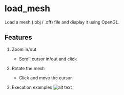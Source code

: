 # load_mesh

Load a mesh (.obj / .off) file and display it using OpenGL. 

## Features


1. Zoom in/out
    - Scroll cursor in/out and click
2. Rotate the mesh
    - Click and move the cursor
    
3. Execution examples
    ![alt text](https://github.com/ssharadhas/load_mesh/blob/main/zoomin.png?raw=true)


